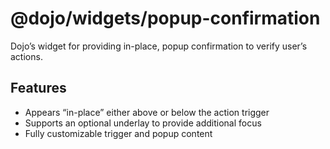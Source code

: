 <span class="citation" data-cites="dojo/widgets/popup-confirmation"><span class="citation" data-cites="dojo/widgets/popup-confirmation">@dojo/widgets/popup-confirmation</span></span>
======================================================================================================================================================================================

Dojo’s widget for providing in-place, popup confirmation to verify user’s actions.

Features
--------

-   Appears “in-place” either above or below the action trigger
-   Supports an optional underlay to provide additional focus
-   Fully customizable trigger and popup content
